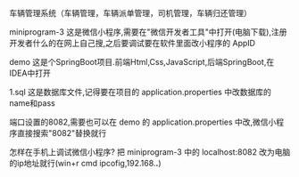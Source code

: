 车辆管理系统（车辆管理，车辆派单管理，司机管理，车辆归还管理）

miniprogram-3    这是微信小程序,需要在"微信开发者工具"中打开(电脑下载),注册开发者什么的在网上自己搜,之后要调试要在软件里面改小程序的 AppID

demo             这是个SpringBoot项目.前端Html,Css,JavaScript,后端SpringBoot,在IDEA中打开


1.sql            这是数据库文件,记得要在项目的  application.properties  中改数据库的name和pass

端口设置的8082,需要也可以在  demo  的  application.properties  中改,微信小程序直接搜索"8082"替换就行

怎样在手机上调试微信小程序?
把  miniprogram-3  中的  localhost:8082  改为电脑的ip地址就行(win+r  cmd  ipcofig,192.168.**.**)
